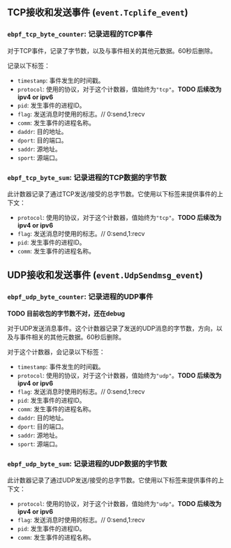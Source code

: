 ## TCP接收和发送事件 (`event.Tcplife_event`)

### **`ebpf_tcp_byte_counter`**: 记录进程的TCP事件
对于TCP事件，记录了字节数，以及与事件相关的其他元数据。60秒后删除。

记录以下标签：

- `timestamp`: 事件发生的时间戳。
- `protocol`: 使用的协议，对于这个计数器，值始终为`"tcp"`。**TODO 后续改为ipv4 or ipv6**
- `pid`: 发生事件的进程ID。
- `flag`: 发送消息时使用的标志。// 0:send,1:recv
- `comm`: 发生事件的进程名称。
- `daddr`: 目的地址。
- `dport`: 目的端口。
- `saddr`: 源地址。
- `sport`: 源端口。

### **`ebpf_tcp_byte_sum`**: 记录进程的TCP数据的字节数

此计数器记录了通过TCP发送/接受的总字节数。它使用以下标签来提供事件的上下文：

- `protocol`: 使用的协议，对于这个计数器，值始终为`"tcp"`。**TODO 后续改为ipv4 or ipv6**
- `flag`: 发送消息时使用的标志。// 0:send,1:recv
- `pid`: 发生事件的进程ID。
- `comm`: 发生事件的进程名称。


## UDP接收和发送事件 (`event.UdpSendmsg_event`)

###  **`ebpf_udp_byte_counter`**: 记录进程的UDP事件

**TODO 目前收包的字节数不对，还在debug**

对于UDP发送消息事件。这个计数器记录了发送的UDP消息的字节数，方向，以及与事件相关的其他元数据。60秒后删除。

对于这个计数器，会记录以下标签：

- `timestamp`: 事件发生的时间戳。
- `protocol`: 使用的协议，对于这个计数器，值始终为`"udp"`。**TODO 后续改为ipv4 or ipv6**
- `flag`: 发送消息时使用的标志。// 0:send,1:recv
- `pid`: 发生事件的进程ID。
- `comm`: 发生事件的进程名称。
- `daddr`: 目的地址。
- `dport`: 目的端口。
- `saddr`: 源地址。
- `sport`: 源端口。

### **`ebpf_udp_byte_sum`**: 记录进程的UDP数据的字节数

此计数器记录了通过UDP发送/接受的总字节数。它使用以下标签来提供事件的上下文：

- `protocol`: 使用的协议，对于这个计数器，值始终为`"udp"`。**TODO 后续改为ipv4 or ipv6**
- `flag`: 发送消息时使用的标志。// 0:send,1:recv
- `pid`: 发生事件的进程ID。
- `comm`: 发生事件的进程名称。

